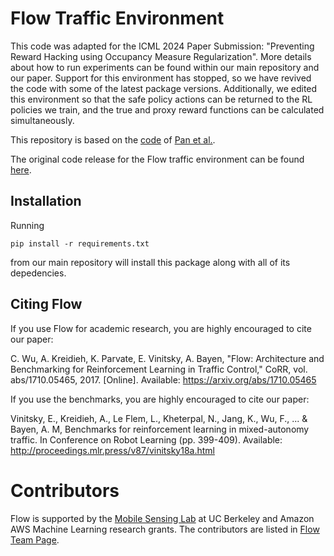 
# Flow Traffic Environment
This code was adapted for the ICML 2024 Paper Submission: "Preventing Reward Hacking using Occupancy Measure Regularization". More details about how to run experiments can be found within our main repository and our paper. Support for this environment has stopped, so we have revived the code with some of the latest package versions. Additionally, we edited this environment so that the safe policy actions can be returned to the RL policies we train, and the true and proxy reward functions can be calculated simultaneously. 

This repository is based on the [code](https://github.com/aypan17/reward-misspecification/tree/main/flow) of [Pan et al.](https://arxiv.org/abs/2201.03544). 

The original code release for the Flow traffic environment can be found [here](https://github.com/flow-project/flow).

## Installation
Running 
```
pip install -r requirements.txt
```
from our main repository will install this package along with all of its depedencies. 

## Citing Flow

If you use Flow for academic research, you are highly encouraged to cite our paper:

C. Wu, A. Kreidieh, K. Parvate, E. Vinitsky, A. Bayen, "Flow: Architecture and Benchmarking for Reinforcement Learning in Traffic Control," CoRR, vol. abs/1710.05465, 2017. [Online]. Available: https://arxiv.org/abs/1710.05465

If you use the benchmarks, you are highly encouraged to cite our paper:

Vinitsky, E., Kreidieh, A., Le Flem, L., Kheterpal, N., Jang, K., Wu, F., ... & Bayen, A. M,  Benchmarks for reinforcement learning in mixed-autonomy traffic. In Conference on Robot Learning (pp. 399-409). Available: http://proceedings.mlr.press/v87/vinitsky18a.html

# Contributors

Flow is supported by the [Mobile Sensing Lab](http://bayen.eecs.berkeley.edu/) at UC Berkeley and Amazon AWS Machine Learning research grants. The contributors are listed in [Flow Team Page](https://flow-project.github.io/team.html).
